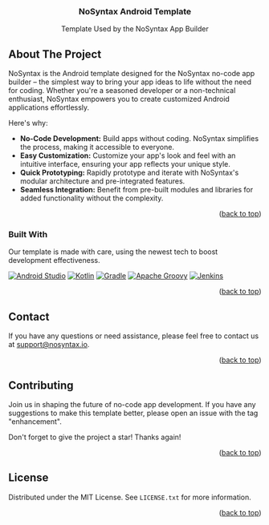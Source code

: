 <a name="readme-top"></a>

<!-- PROJECT LOGO -->
<br />
<div align="center">
  <h3 align="center">NoSyntax Android Template</h3>
  <p align="center">
    Template Used by the NoSyntax App Builder  
  </p>
</div>

<!-- ABOUT THE PROJECT -->
## About The Project

NoSyntax is the Android template designed for the NoSyntax no-code app builder – the simplest way to bring your app ideas to life without the need for coding. Whether you're a seasoned developer or a non-technical enthusiast, NoSyntax empowers you to create customized Android applications effortlessly.

Here's why:
* **No-Code Development:** Build apps without coding. NoSyntax simplifies the process, making it accessible to everyone.
* **Easy Customization:** Customize your app's look and feel with an intuitive interface, ensuring your app reflects your unique style.
* **Quick Prototyping:** Rapidly prototype and iterate with NoSyntax's modular architecture and pre-integrated features.
* **Seamless Integration:** Benefit from pre-built modules and libraries for added functionality without the complexity.

<p align="right">(<a href="#readme-top">back to top</a>)</p>

### Built With

Our template is made with care, using the newest tech to boost development effectiveness.

[![Android Studio][android-studio-badge]][android-studio-url]
[![Kotlin][kotlin-badge]][kotlin-url]
[![Gradle][gradle-badge]][gradle-url]
[![Apache Groovy][groovy-badge]][groovy-url]
[![Jenkins][jenkins-badge]][jenkins-url]

<p align="right">(<a href="#readme-top">back to top</a>)</p>

<!-- CONTACT -->
## Contact

If you have any questions or need assistance, please feel free to contact us at [support@nosyntax.io](support@nosyntax.io).

<p align="right">(<a href="#readme-top">back to top</a>)</p>

<!-- CONTRIBUTING -->
## Contributing

Join us in shaping the future of no-code app development. If you have any suggestions to make this template better, please open an issue with the tag "enhancement".

Don't forget to give the project a star! Thanks again!

<p align="right">(<a href="#readme-top">back to top</a>)</p>

<!-- LICENSE -->
## License

Distributed under the MIT License. See `LICENSE.txt` for more information.

<p align="right">(<a href="#readme-top">back to top</a>)</p>

<!-- MARKDOWN LINKS & IMAGES -->
<!-- https://www.markdownguide.org/basic-syntax/#reference-style-links -->
[android-studio-badge]: https://img.shields.io/badge/Android%20Studio-3DDC84.svg?style=for-the-badge&logo=android-studio&logoColor=white
[android-studio-url]: https://img.shields.io/badge/Android%20Studio-3DDC84.svg?style=for-the-badge&logo=android-studio&logoColor=white
[jenkins-badge]: https://img.shields.io/badge/Jenkins-D24939?style=for-the-badge&logo=Jenkins&logoColor=white
[jenkins-url]: https://www.jenkins.io/
[kotlin-badge]: https://img.shields.io/badge/Kotlin-0095D5?&style=for-the-badge&logo=kotlin&logoColor=white
[kotlin-url]: https://kotlinlang.org/
[gradle-badge]: https://img.shields.io/badge/Gradle-02303A.svg?style=for-the-badge&logo=Gradle&logoColor=white
[gradle-url]: https://gradle.org/
[groovy-badge]: https://img.shields.io/badge/Apache%20Groovy-4298B8.svg?style=for-the-badge&logo=Apache+Groovy&logoColor=white
[groovy-url]: https://groovy-lang.org/
